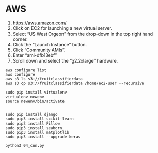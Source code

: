 # AWS
1. https://aws.amazon.com/
2. Click on EC2 for launching a new virtual server.
3. Select “US West Orgeon” from the drop-down in the top right hand corner. 
4. Click the “Launch Instance” button.
5. Click “Community AMIs”. 
6. Enter “ami-dfb13ebf”
7. Scroll down and select the “g2.2xlarge” hardware.

~~~
aws configure list
aws configure
aws s3 ls s3://fruitclassifierdata
aws s3 cp s3://fruitclassifierdata /home/ec2-user --recursive

sudo pip install virtualenv
virtualenv newenv
source newenv/bin/activate


sudo pip install django
sudo pip3 install scikit-learn
sudo pip3 install Pillow
sudo pip3 install seaborn
sudo pip3 install matplotlib
sudo pip3 install --upgrade keras

python3 04_cnn.py
~~~
